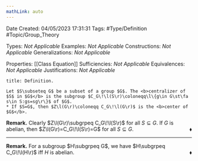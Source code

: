 ```yaml
---
mathLink: auto
---
```


<div class="topSpace"></div>

Date Created: 04/05/2023 17:31:31
Tags: #Type/Definition #Topic/Group_Theory

Types: <i>Not Applicable</i>
Examples: <i>Not Applicable</i>
Constructions: <i>Not Applicable</i>
Generalizations: <i>Not Applicable</i>

Properties: [[Class Equation]]
Sufficiencies: <i>Not Applicable</i>
Equivalences: <i>Not Applicable</i>
Justifications: <i>Not Applicable</i>

``` ad-Definition
title: Definition.

Let $S\subseteq G$ be a subset of a group $G$. The <b>centralizer of $S$ in $G$</b> is the subgroup $C_G\!\l(S\r)\coloneqq\l\{g\in G\st\fa s\in S:gs=sg\r\}$ of $G$.
* If $S=G$, then $Z\l(G\r)\coloneqq C_G\!\l(G\r)$ is the <b>center of $G$</b>.

```

<b>Remark.</b> Clearly $Z\l(G\r)\subgrpeq C_G\!\l(S\r)$ for all $S\subseteq G$. If $G$ is abelian, then $Z\l(G\r)=C_G\!\l(S\r)=G$ for all $S\subseteq G$.<span style="float:right;">$\blacklozenge$</span>

---

<b>Remark.</b> For a subgroup $H\subgrpeq G$, we have $H\subgrpeq C_G\!\l(H\r)$ iff $H$ is abelian.<span style="float:right;">$\blacklozenge$</span>
